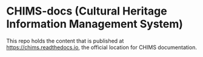 # CHIMS-docs (Cultural Heritage Information Management System)

This repo holds the content that is published at https://chims.readthedocs.io, the official location for CHIMS documentation.

